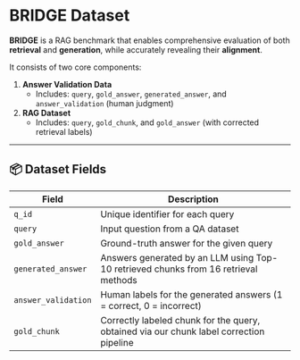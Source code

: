 # BRIDGE Dataset

**BRIDGE** is a RAG benchmark that enables comprehensive evaluation of both **retrieval** and **generation**, while accurately revealing their **alignment**.

It consists of two core components:

1. **Answer Validation Data**
    - Includes: `query`, `gold_answer`, `generated_answer`, and `answer_validation` (human judgment)
2. **RAG Dataset**
    - Includes: `query`, `gold_chunk`, and `gold_answer` (with corrected retrieval labels)

---

## 📦 Dataset Fields

| Field             | Description                                                                 |
|------------------|-----------------------------------------------------------------------------|
| `q_id`           | Unique identifier for each query                                            |
| `query`          | Input question from a QA dataset                                            |
| `gold_answer`    | Ground-truth answer for the given query                                     |
| `generated_answer` | Answers generated by an LLM using Top-10 retrieved chunks from 16 retrieval methods  |
| `answer_validation` | Human labels for the generated answers (1 = correct, 0 = incorrect)       |
| `gold_chunk`     | Correctly labeled chunk for the query, obtained via our chunk label correction pipeline |


